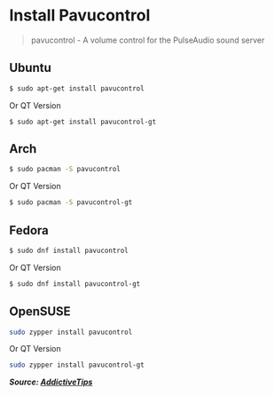 # Install Pavucontrol

> pavucontrol - A volume control for the PulseAudio sound server

## Ubuntu

```bash
$ sudo apt-get install pavucontrol
```

Or QT Version

```
$ sudo apt-get install pavucontrol-gt
```

## Arch

```bash
$ sudo pacman -S pavucontrol
```

Or QT Version

```bash
$ sudo pacman -S pavucontrol-gt
```

## Fedora

```bash
$ sudo dnf install pavucontrol
```

Or QT Version

```bash
$ sudo dnf install pavucontrol-gt
```

## OpenSUSE

```bash
sudo zypper install pavucontrol
```

Or QT Version

```bash
sudo zypper install pavucontrol-gt
```

**_Source: [AddictiveTips](https://www.addictivetips.com/ubuntu-linux-tips/manage-audio-devices-on-linux-pavucontrol/)_**
